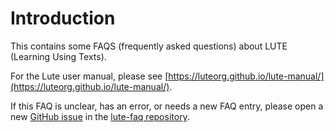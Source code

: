 # Introduction

This contains some FAQS (frequently asked questions) about LUTE (Learning Using Texts).

For the Lute user manual, please see [https://luteorg.github.io/lute-manual/](https://luteorg.github.io/lute-manual/).

If this FAQ is unclear, has an error, or needs a new FAQ entry, please open a new [GitHub issue](https://github.com/LuteOrg/lute-faq/issues/new) in the [lute-faq repository](https://github.com/LuteOrg/lute-faq).
